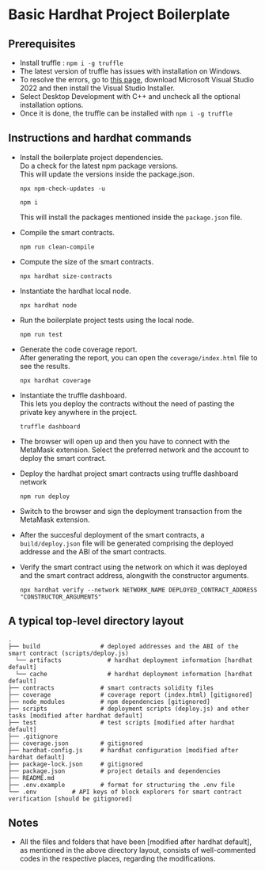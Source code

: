 # Basic Hardhat Project Boilerplate

## Prerequisites

- Install truffle : `npm i -g truffle`
- The latest version of truffle has issues with installation on Windows.
- To resolve the errors, go to [this page](https://visualstudio.microsoft.com/thank-you-downloading-visual-studio/?sku=Community&channel=Release&version=VS2022&source=VSLandingPage&cid=2030&passive=false), download Microsoft Visual Studio 2022 and then install the Visual Studio Installer.
- Select Desktop Development with C++ and uncheck all the optional installation options.
- Once it is done, the truffle can be installed with `npm i -g truffle`

## Instructions and hardhat commands

- Install the boilerplate project dependencies. \
  Do a check for the latest npm package versions. \
  This will update the versions inside the package.json.

  ```shell
  npx npm-check-updates -u
  ```

  ```shell
  npm i
  ```

  This will install the packages mentioned inside the `package.json` file.

- Compile the smart contracts.

  ```shell
  npm run clean-compile
  ```

- Compute the size of the smart contracts.

  ```shell
  npx hardhat size-contracts
  ```

- Instantiate the hardhat local node.

  ```shell
  npx hardhat node
  ```

- Run the boilerplate project tests using the local node.

  ```shell
  npm run test
  ```

- Generate the code coverage report. \
  After generating the report, you can open the `coverage/index.html` file to see the results.

  ```shell
  npx hardhat coverage
  ```

- Instantiate the truffle dashboard. \
  This lets you deploy the contracts without the need of pasting the private key anywhere in the project.

  ```shell
  truffle dashboard
  ```

- The browser will open up and then you have to connect with the MetaMask extension. Select the preferred network and the account to deploy the smart contract.

- Deploy the hardhat project smart contracts using truffle dashboard network

  ```shell
  npm run deploy
  ```

- Switch to the browser and sign the deployment transaction from the MetaMask extension.

- After the succesful deployment of the smart contracts, a `build/deploy.json` file will be generated comprising the deployed addresse and the ABI of the smart contracts.

- Verify the smart contract using the network on which it was deployed and the smart contract address, alongwith the constructor arguments.

  ```shell
  npx hardhat verify --network NETWORK_NAME DEPLOYED_CONTRACT_ADDRESS "CONSTRUCTOR_ARGUMENTS"
  ```

## A typical top-level directory layout

```shell
.
├── build                 # deployed addresses and the ABI of the smart contract (scripts/deploy.js)
  └── artifacts             # hardhat deployment information [hardhat default]
  └── cache                 # hardhat deployment information [hardhat default]
├── contracts             # smart contracts solidity files
├── coverage              # coverage report (index.html) [gitignored]
├── node_modules          # npm dependencies [gitignored]
├── scripts               # deployment scripts (deploy.js) and other tasks [modified after hardhat default]
├── test                  # test scripts [modified after hardhat default]
├── .gitignore
├── coverage.json         # gitignored
├── hardhat-config.js     # hardhat configuration [modified after hardhat default]
├── package-lock.json     # gitignored
├── package.json          # project details and dependencies
├── README.md
├── .env.example          # format for structuring the .env file
└── .env          # API keys of block explorers for smart contract verification [should be gitignored]
```

## Notes

- All the files and folders that have been [modified after hardhat default], as mentioned in the above directory layout, consists of well-commented codes in the respective places, regarding the modifications.
